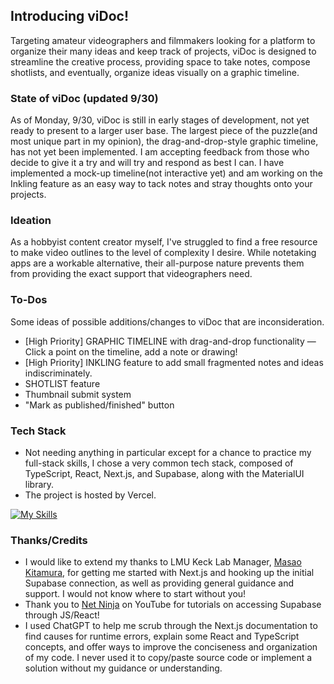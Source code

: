 ## Introducing viDoc!

Targeting amateur videographers and filmmakers looking for a platform to organize their many ideas and keep track of projects, viDoc is designed to streamline the creative process, providing space to take notes, compose shotlists, and eventually, organize ideas visually on a graphic timeline.

### State of viDoc (updated 9/30)

As of Monday, 9/30, viDoc is still in early stages of development, not yet ready to present to a larger user base. The largest piece of the puzzle(and most unique part in my opinion), the drag-and-drop-style graphic timeline, has not yet been implemented. I am accepting feedback from those who decide to give it a try and will try and respond as best I can. I have implemented a mock-up timeline(not interactive yet) and am working on the Inkling feature as an easy way to tack notes and stray thoughts onto your projects.

### Ideation

As a hobbyist content creator myself, I've struggled to find a free resource to make video outlines to the level of complexity I desire. While notetaking apps are a workable alternative, their all-purpose nature prevents them from providing the exact support that videographers need.

### To-Dos

Some ideas of possible additions/changes to viDoc that are inconsideration.

- [High Priority] GRAPHIC TIMELINE with drag-and-drop functionality — Click a point on the timeline, add a note or drawing!
- [High Priority] INKLING feature to add small fragmented notes and ideas indiscriminately.
- SHOTLIST feature
- Thumbnail submit system
- "Mark as published/finished" button

### Tech Stack

- Not needing anything in particular except for a chance to practice my full-stack skills, I chose a very common tech stack, composed of TypeScript, React, Next.js, and Supabase, along with the MaterialUI library.
- The project is hosted by Vercel.

[![My Skills](https://skillicons.dev/icons?i=ts,react,nextjs,supabase,materialui,vercel)](https://skillicons.dev)

### Thanks/Credits

- I would like to extend my thanks to LMU Keck Lab Manager, [Masao Kitamura](https://github.com/masaok), for getting me started with Next.js and hooking up the initial Supabase connection, as well as providing general guidance and support. I would not know where to start without you!
- Thank you to [Net Ninja](https://www.youtube.com/@NetNinja) on YouTube for tutorials on accessing Supabase through JS/React!
- I used ChatGPT to help me scrub through the Next.js documentation to find causes for runtime errors, explain some React and TypeScript concepts, and offer ways to improve the conciseness and organization of my code. I never used it to copy/paste source code or implement a solution without my guidance or understanding.
